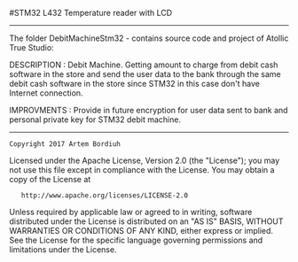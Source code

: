  #STM32 L432 Temperature reader with LCD
***************************************************************************

 The folder DebitMachineStm32 - contains source code and project of
				Atollic True Studio:

DESCRIPTION   : Debit Machine. Getting amount to charge from debit cash 
		software in the store and send the user data to the bank
		through the same debit cash software in the store since 
		STM32 in this case don't have Internet connection.

IMPROVMENTS   :	Provide in future encryption for user data sent to bank 
		and personal private key for STM32 debit machine.					
	

****************************************************************************

	Copyright 2017 Artem Bordiuh

   Licensed under the Apache License, Version 2.0 (the "License");
   you may not use this file except in compliance with the License.
   You may obtain a copy of the License at

       http://www.apache.org/licenses/LICENSE-2.0

   Unless required by applicable law or agreed to in writing, software
   distributed under the License is distributed on an "AS IS" BASIS,
   WITHOUT WARRANTIES OR CONDITIONS OF ANY KIND, either express or implied.
   See the License for the specific language governing permissions and
   limitations under the License.

